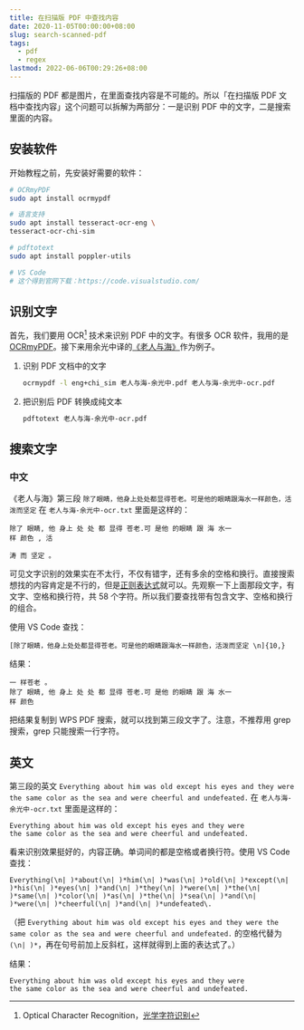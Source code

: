 ```yaml
---
title: 在扫描版 PDF 中查找内容
date: 2020-11-05T00:00:00+08:00
slug: search-scanned-pdf
tags:
  - pdf
  - regex
lastmod: 2022-06-06T00:29:26+08:00
---
```


扫描版的 PDF 都是图片，在里面查找内容是不可能的。所以「在扫描版 PDF 文档中查找内容」这个问题可以拆解为两部分：一是识别 PDF 中的文字，二是搜索里面的内容。

## 安装软件

开始教程之前，先安装好需要的软件：

```bash
# OCRmyPDF
sudo apt install ocrmypdf

# 语言支持
sudo apt install tesseract-ocr-eng \
tesseract-ocr-chi-sim

# pdftotext
sudo apt install poppler-utils

# VS Code
# 这个得到官网下载：https://code.visualstudio.com/
```

## 识别文字

首先，我们要用 OCR[^ocr] 技术来识别 PDF 中的文字。有很多 OCR 软件，我用的是 [OCRmyPDF](https://github.com/jbarlow83/OCRmyPDF)。接下来用余光中译的[《老人与海》](https://book.douban.com/subject/21371496/)作为例子。

[^ocr]: Optical Character Recognition，[光学字符识别](https://zh.wikipedia.org/zh-cn/%E5%85%89%E5%AD%A6%E5%AD%97%E7%AC%A6%E8%AF%86%E5%88%AB)

1. 识别 PDF 文档中的文字

    ```bash
    ocrmypdf -l eng+chi_sim 老人与海-余光中.pdf 老人与海-余光中-ocr.pdf
    ```

2. 把识别后 PDF 转换成纯文本

    ```bash
    pdftotext 老人与海-余光中-ocr.pdf
    ```

## 搜索文字

### 中文

《老人与海》第三段 `除了眼睛，他身上处处都显得苍老。可是他的眼睛跟海水一样颜色，活泼而坚定` 在 `老人与海-余光中-ocr.txt` 里面是这样的：

<!--
这句话在1827行～1830行
-->

```
除了 眼睛, 他 身上 处 处 都 显得 苍老.可 是他 的眼睛 跟 海 水一
样 颜色 , 活

涛 而 坚定 。
```

可见文字识别的效果实在不太行，不仅有错字，还有多余的空格和换行。直接搜索想找的内容肯定是不行的，但是[正则表达式](https://zh.wikipedia.org/zh-cn/%E6%AD%A3%E5%88%99%E8%A1%A8%E8%BE%BE%E5%BC%8F)就可以。先观察一下上面那段文字，有文字、空格和换行符，共 58 个字符。所以我们要查找带有包含文字、空格和换行的组合。

使用 VS Code 查找：

```
[除了眼睛，他身上处处都显得苍老。可是他的眼睛跟海水一样颜色，活泼而坚定 \n]{10,}
```

结果：

```
一 样苍老 。
除了 眼睛, 他 身上 处 处 都 显得 苍老.可 是他 的眼睛 跟 海 水一
样 颜色 
```

把结果复制到 WPS PDF 搜索，就可以找到第三段文字了。注意，不推荐用 grep 搜索，grep 只能搜索一行字符。

## 英文

第三段的英文 `Everything about him was old except his eyes and they were the same color as the sea and were cheerful and undefeated.` 在 `老人与海-余光中-ocr.txt` 里面是这样的：

```
Everything about him was old except his eyes and they were
the same color as the sea and were cheerful and undefeated.
```

看来识别效果挺好的，内容正确。单词间的都是空格或者换行符。使用 VS Code 查找：

```
Everything(\n| )*about(\n| )*him(\n| )*was(\n| )*old(\n| )*except(\n| )*his(\n| )*eyes(\n| )*and(\n| )*they(\n| )*were(\n| )*the(\n| )*same(\n| )*color(\n| )*as(\n| )*the(\n| )*sea(\n| )*and(\n| )*were(\n| )*cheerful(\n| )*and(\n| )*undefeated\.
```

（把 `Everything about him was old except his eyes and they were the same color as the sea and were cheerful and undefeated.` 的空格代替为 `(\n| )*`，再在句号前加上反斜杠，这样就得到上面的表达式了。）

结果：

```
Everything about him was old except his eyes and they were
the same color as the sea and were cheerful and undefeated.
```
